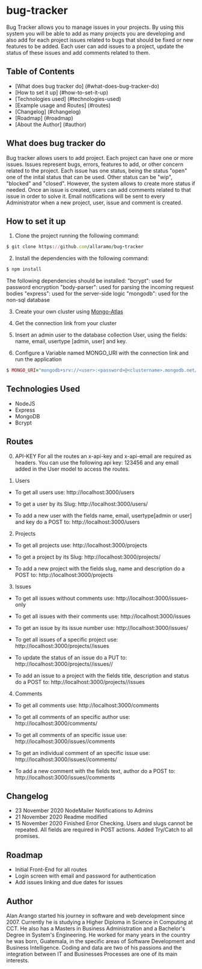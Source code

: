 # bug-tracker

Bug Tracker allows you to manage issues in your projects. By using this system you will be able to add as many projects you are developing and also add for each project issues related to bugs that should be fixed or new features to be added. Each user can add issues to a project, update the status of these issues and add comments related to them.

## Table of Contents
* [What does bug tracker do] (#what-does-bug-tracker-do)
* [How to set it up] (#how-to-set-it-up)
* [Technologies used] (#technologies-used)
* [Example usage and Routes] (#routes)
* [Changelog] (#changelog)
* [Roadmap] (#roadmap)
* [About the Author] (#author)

## What does bug tracker do
Bug tracker allows users to add project. Each project can have one or more issues. Issues represent bugs, errors, features to add, or other concern related to the project. Each issue has one status, being the status "open" one of the inital status that can be used. Other status can be "wip", "blocked" and "closed". However, the system allows to create more status if needed. Once an issue is created, users can add comments related to that issue in order to solve it. Email notifications will be sent to every Administrator when a new project, user, issue and comment is created.

## How to set it up
1. Clone the project running the following command:
```ruby
$ git clone https://github.com/allaramo/bug-tracker
```

2. Install the dependencies with the following command:
```ruby
$ npm install
```
The following dependencies should be installed:
"bcrypt": used for password encryption
"body-parser": used for parsing the incoming request bodies
"express": used for the server-side logic
"mongodb": used for the non-sql database

3. Create your own cluster using [Mongo-Atlas](https://www.mongodb.com/cloud/atlas)

4. Get the connection link from your cluster

5. Insert an admin user to the database collection User, using the fields: name, email, usertype [admin, user] and key.

6. Configure a Variable named MONGO_URI with the connection link and run the application
```ruby
$ MONGO_URI="mongodb+srv://<user>:<password>@<clustername>.mongodb.net/?retryWrites=true&w=majority" npm start
```

## Technologies Used
* NodeJS
* Express
* MongoDB
* Bcrypt

## Routes

0. API-KEY
For all the routes an x-api-key and x-api-email are required as headers. You can use the following api key: 123456 and any email added in the User model to access the routes.


1. Users

* To get all users use:
http://localhost:3000/users

* To get a user by its Slug:
http://localhost:3000/users/<email>

* To add a new user with the fields name, email, usertype[admin or user] and key do a POST to: 
http://localhost:3000/users

2. Projects

* To get all projects use:
http://localhost:3000/projects

* To get a project by its Slug:
http://localhost:3000/projects/<nameofslug>

* To add a new project with the fields slug, name and description do a POST to: 
http://localhost:3000/projects

3. Issues

* To get all issues without comments use:
http://localhost:3000/issues-only

* To get all issues with their comments use:
http://localhost:3000/issues

* To get an issue by its issue number use:
http://localhost:3000/issues/<issueNumber>

* To get all issues of a specific project use:
http://localhost:3000/projects/<slug>/issues

* To update the status of an issue do a PUT to: 
http://localhost:3000/projects/<slug>/issues/<issueNumber>/<newStatus>

* To add an issue to a project with the fields title, description and status do a POST to: 
http://localhost:3000/projects/<slug>/issues

4. Comments

* To get all comments use:
http://localhost:3000/comments

* To get all comments of an specific author use:
http://localhost:3000/comments/<email>

* To get all comments of an specific issue use:
http://localhost:3000/issues/<issueNumber>/comments

* To get an individual comment of an specific issue use:
http://localhost:3000/issues/<issueNumber>/comments/<commentId>

* To add a new comment with the fields text, author do a POST to: 
http://localhost:3000/issues/<issueNumber>/comments

## Changelog

* 23 November 2020 NodeMailer Notifications to Admins
* 21 November 2020 Readme modified
* 15 November 2020 Finished Error Checking. Users and slugs cannot be repeated. All fields are required in POST actions. Added Try/Catch to all promises.

## Roadmap

* Initial Front-End for all routes
* Login screen with email and password for authentication
* Add issues linking and due dates for issues

## Author

Alan Arango started his journey in software and web development since 2007. Currently he is studying a Higher Diploma in Science in Computing at CCT. He also has a Masters in Business Administration and a Bachelor's Degree in System's Engineering. He worked for many years in the country he was born, Guatemala, in the specific areas of Software Development and Business Intelligence. Coding and data are two of his passions and the integration between IT and Businesses Processes are one of its main interests.


